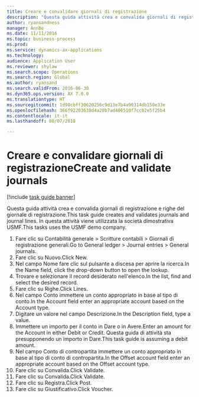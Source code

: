 ```yaml
--- 
title: Creare e convalidare giornali di registrazione
description: "Questa guida attività crea e convalida giornali di registrazione e righe del giornale di registrazione."
author: ryansandness
manager: AnnBe
ms.date: 11/11/2016
ms.topic: business-process
ms.prod: 
ms.service: dynamics-ax-applications
ms.technology: 
audience: Application User
ms.reviewer: shylaw
ms.search.scope: Operations
ms.search.region: Global
ms.author: ryansand
ms.search.validFrom: 2016-06-30
ms.dyn365.ops.version: AX 7.0.0
ms.translationtype: HT
ms.sourcegitcommit: 1d98cbff30620256c9d13e7b4a90314db150e33e
ms.openlocfilehash: 366f92203638d4a20b7ad486510f7cc02e5f25b4
ms.contentlocale: it-it
ms.lasthandoff: 08/07/2018

---
```

# <a name="create-and-validate-journals"></a><span data-ttu-id="57028-103">Creare e convalidare giornali di registrazione</span><span class="sxs-lookup"><span data-stu-id="57028-103">Create and validate journals</span></span>

[!include [task guide banner](../../includes/task-guide-banner.md)]

<span data-ttu-id="57028-104">Questa guida attività crea e convalida giornali di registrazione e righe del giornale di registrazione.</span><span class="sxs-lookup"><span data-stu-id="57028-104">This task guide creates and validates journals and journal lines.</span></span> <span data-ttu-id="57028-105">In questa attività viene utilizzata la società dimostrativa USMF.</span><span class="sxs-lookup"><span data-stu-id="57028-105">This tasks uses the USMF demo company.</span></span>  



1. <span data-ttu-id="57028-106">Fare clic su Contabilità generale > Scritture contabili > Giornali di registrazione generali.</span><span class="sxs-lookup"><span data-stu-id="57028-106">Go to General ledger > Journal entries > General journals.</span></span>
2. <span data-ttu-id="57028-107">Fare clic su Nuovo.</span><span class="sxs-lookup"><span data-stu-id="57028-107">Click New.</span></span>
3. <span data-ttu-id="57028-108">Nel campo Nome fare clic sul pulsante a discesa per aprire la ricerca.</span><span class="sxs-lookup"><span data-stu-id="57028-108">In the Name field, click the drop-down button to open the lookup.</span></span>
4. <span data-ttu-id="57028-109">Trovare e selezionare il record desiderato nell'elenco.</span><span class="sxs-lookup"><span data-stu-id="57028-109">In the list, find and select the desired record.</span></span>
5. <span data-ttu-id="57028-110">Fare clic su Righe.</span><span class="sxs-lookup"><span data-stu-id="57028-110">Click Lines.</span></span>
6. <span data-ttu-id="57028-111">Nel campo Conto immettere un conto appropriato in base al tipo di conto.</span><span class="sxs-lookup"><span data-stu-id="57028-111">In the Account field enter an appropriate account based on the Account type.</span></span>
7. <span data-ttu-id="57028-112">Digitare un valore nel campo Descrizione.</span><span class="sxs-lookup"><span data-stu-id="57028-112">In the Description field, type a value.</span></span>
8. <span data-ttu-id="57028-113">Immettere un importo per il conto in Dare o in Avere.</span><span class="sxs-lookup"><span data-stu-id="57028-113">Enter an amount for the Account in either Debit or Credit.</span></span> <span data-ttu-id="57028-114">Questa guida di attività sta presupponendo un importo in Dare.</span><span class="sxs-lookup"><span data-stu-id="57028-114">This task guide is assuming a debit amount.</span></span>
9. <span data-ttu-id="57028-115">Nel campo Conto di contropartita immettere un conto appropriato in base al tipo di conto di contropartita.</span><span class="sxs-lookup"><span data-stu-id="57028-115">In the Offset account field enter an appropriate account based on the Offset account type.</span></span>
10. <span data-ttu-id="57028-116">Fare clic su Convalida.</span><span class="sxs-lookup"><span data-stu-id="57028-116">Click Validate.</span></span>
11. <span data-ttu-id="57028-117">Fare clic su Convalida.</span><span class="sxs-lookup"><span data-stu-id="57028-117">Click Validate.</span></span>
12. <span data-ttu-id="57028-118">Fare clic su Registra.</span><span class="sxs-lookup"><span data-stu-id="57028-118">Click Post.</span></span>
13. <span data-ttu-id="57028-119">Fare clic su Giustificativo.</span><span class="sxs-lookup"><span data-stu-id="57028-119">Click Voucher.</span></span>


